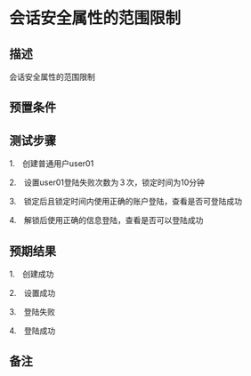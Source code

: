 # 会话安全属性的范围限制

## 描述

会话安全属性的范围限制

## 预置条件

## 测试步骤

1.　创建普通用户user01

2.　设置user01登陆失败次数为３次，锁定时间为10分钟

3.　锁定后且锁定时间内使用正确的账户登陆，查看是否可登陆成功

4.　解锁后使用正确的信息登陆，查看是否可以登陆成功

## 预期结果

1.　创建成功

2.　设置成功

3.　登陆失败

4.　登陆成功

## 备注